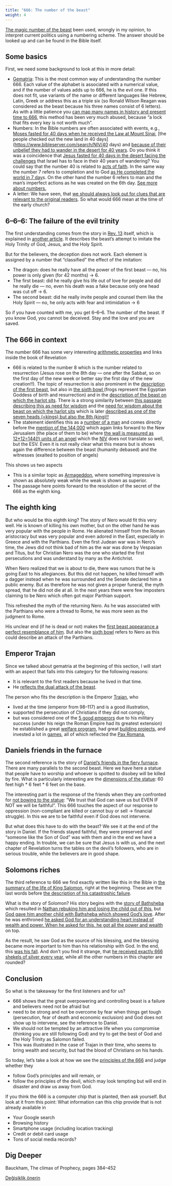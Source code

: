 ```yaml
---
title: "666: The number of the beast"
weight: 4
---
```



[The magic number of the beast](https://www.bibleserver.com/NIV/Revelation13%3A18) been used, wrongly in my opinion, to interpret current politics using a numbering scheme. The answer should be looked up and can be found in the Bible itself.


## Some basics

<a name="0630"></a>
First, we need some background to look at this in more detail:

- [Gematria](https://en.wikipedia.org/wiki/Gematria): This is the most common way of understanding the number 666. Each value of the alphabet is associated with a numerical value, and if the number of values adds up to 666, he is the evil one. If this does not fit, use variants of the name or different languages like Hebrew, Latin, Greek or address this as a triple six (so Ronald Wilson Reagan was considered as the beast because his three names consist of 6 letters). As with a little patience you [can map many names in history and present time to 666](https://en.wikipedia.org/wiki/Number_of_the_beast), this method has been very much abused, because “a lock that fits every key is not worth much”.
- Numbers: In the Bible numbers are often associated with events, e.g., [Moses fasted for 40 days when he received the Law at Mount Sinai](https://www.bibleserver.com/NIV/Exodus34%3A28), [the people checked out the new land in 40 days](https://www.bibleserver.com/search/NIV/40 days) and [because of their unbelief they had to wander in the desert for 40 years](https://www.bibleserver.com/NIV/Numbers14%3A34). Do you think it was a coincidence that [Jesus fasted for 40 days in the desert facing the challenges](https://www.bibleserver.com/NIV/Matthew4%3A1-11) that Israel has to face in their 40 years of wandering? You could say that the number 40 is related to [acts of faith](https://www.bibleserver.com/search/NIV/40%20days). In the same way the number 7 refers to completion and to God [as He completed the world in 7 day](https://www.bibleserver.com/NIV/Genesis2%3A1-3)s. On the other hand the number 6 refers to man and the man’s imperfect actions as he was created on the 6th day. [See more about numbers.](../../../../background/structure/expl/the-use-of-numbers-in-the-book-of-revelation)
- A letter: We have seen, that [we should always look out for clues that are relevant to the original readers](../../../../background/literature/expl/the-book-of-revelation-how-to-read-it). So what would 666 mean at the time of the early church?



## 6–6–6: The failure of the evil trinity

<a name="69b0"></a>
The first understanding comes from the story in [Rev. 13](https://www.bibleserver.com/NIV/Revelation13) itself, which is explained in [another article](../../../../content/beasts/expl/the-nature-of-the-beast-in-the-book-of-revelation). It describes the beast’s attempt to imitate the Holy Trinity of God, Jesus, and the Holy Spirit.

But for the believers, the deception does not work. Each element is assigned by a number that “classified” the effect of the imitation:

- The dragon: does he really have all the power of the first beast — no, his power is only given (for 42 months) -&gt; 6.
- The first beast: did he really give his life out of love for people and did he really die — no, even his death was a fake because only one head was cut off -&gt; 6.
- The second beast: did he really invite people and counsel them like the Holy Spirit — no, he only acts with fear and intimidation -&gt; 6


So if you have counted with me, you get 6–6–6. The number of the beast. If you know God, you cannot be deceived. Stay and the love and you are saved.


## The 666 in context

<a name="2def"></a>
The number 666 has some very interesting [arithmetic properties](../../../../background/structure/expl/the-use-of-numbers-in-the-book-of-revelation#6395) and links inside the book of Revelation

- 666 is related to the number 8 which is the number related to resurrection (Jesus rose on the 8th day — one after the Sabbat, so on the first day of the new week or better say the first day of the new creation!!). The topic of resurrection is also prominent in the [description of the first beast](https://www.bibleserver.com/NIV/Revelation13%3A3), but also in [the sixth bowl ](https://www.bibleserver.com/NIV/Revelation16%3A13)(frogs represent the Egyptian Goddess of birth and resurrection) and in the [description of the beast on which the harlot sits](https://www.bibleserver.com/NIV/Revelation18%3A11). There is a strong similarity between [this passage describing this as need for wisdom](https://biblehub.com/interlinear/revelation/13-18.htm) and the [need for wisdom about the beast on which the harlot sits](https://biblehub.com/interlinear/revelation/17-9.htm) which is later [described as one of the seven heads (=kings) but also the 8th (king)!!](https://www.bibleserver.com/NIV/Revelation17%3A11)
- The statement identifies this as a [number of a man](https://www.bibleserver.com/NIV/Revelation13%3A18) and comes directly before the [mention of the 144,000](https://www.bibleserver.com/NIV/Revelation14%3A1) which again links forward to the New Jerusalem (the place of them to be) where [the wall is measured as 12*12=144(!) units of an angel](https://biblehub.com/interlinear/revelation/21-17.htm) which the [NIV](https://www.bibleserver.com/NIV/Revelation21%3A17) does not translate so well, but the ESV. Even it is not really clear what this means but is shows again the difference between the beast (humanity debased) and the witnesses (exalted to position of angels)


This shows us two aspects

- This is a similar topic as [Armageddon](../../../../content/bowls/expl/the-key-to-armageddon), where something impressive is shown as absolutely weak while the weak is shown as superior.
- The passage here points forward to the resolution of the secret of the 666 as the eighth king.



## The eighth king

<a name="22e8"></a>
But who would be this eighth king? The story of Nero would fit this very well. He is known of killing his own mother, but on the other hand he was very popular with the people in Rome. He alienated himself from the Roman aristocracy but was very popular and even adored in the East, especially in Greece and with the Parthians. Even the first Judean war was in Nero’s time, the Jews did not think bad of him as the war was done by Vespasian and Titus, but for Christian Nero was the one who started the first persecutions and was understand by many as the Antichrist.

When Nero realized that we is about to die, there was rumors that he is going East to his allegiances. But this did not happen, he killed himself with a dagger instead when he was surrounded and the Senate declared him a public enemy. But as therefore he was not given a proper funeral, the myth spread, that he did not die at all. In the next years there were few imposters claiming to be Nero which often got major Parthian support.

This refreshed the myth of the returning Nero. As he was associated with the Parthians who were a thread to Rome, he was more seen as the judgment to Rome.

His unclear end (if he is dead or not) makes the [first beast appearance a perfect resemblance of him](https://www.bibleserver.com/NIV/Revelation13%3A3). But also the [sixth bowl](https://www.bibleserver.com/NIV/Revelation16%3A12) refers to Nero as this could describe an attack of the Parthians.


## Emperor Trajan

<a name="576c"></a>
Since we talked about gematria at the beginning of this section, I will start with an aspect that falls into this category for the following reasons:

- It is relevant to the first readers because he lived in that time.
- He [reflects the dual attack of the beast](../../../../content/beasts/expl/the-nature-of-the-beast-in-the-book-of-revelation).


The person who fits the description is the Emperor [Trajan](https://en.wikipedia.org/wiki/Trajan), who

- lived at the time (emperor from 98–117) and is a good illustration,
- supported the persecution of Christians if they did not comply,
- but was considered one of the [5 good emperors](https://en.wikipedia.org/wiki/Nerva%E2%80%93Antonine_dynasty#Five_Good_Emperors) due to his military success (under his reign the Roman Empire had its greatest extension) he established a great [welfare program](https://en.wikipedia.org/wiki/Alimenta), had great [building projects](https://en.wikipedia.org/wiki/Trajan#Building_projects), and invested a lot in [games](https://en.wikipedia.org/wiki/Trajan#Games), all of which reflected the [Pax Romana](https://en.wikipedia.org/wiki/Pax_Romana),



## Daniels friends in the furnace

<a name="9bcc"></a>
The second reference is the story of [Daniel’s friends in the fiery furnace](https://www.bibleserver.com/NIV/Daniel3). There are many parallels to the second beast. Here we have here a statue that people have to worship and whoever is spotted to disobey will be killed by fire. What is particularly interesting are the [dimensions of the statue](https://www.bibleserver.com/NIV/Daniel3%3A1): 60 feet high * 6 feet * 6 feet on the base.

The interesting part is the response of the friends when they are confronted for [not bowing to the statue](https://www.bibleserver.com/NIV/Daniel3%3A16-18): “We trust that God can save us but EVEN IF NOT we will be faithful”. This 666 touches the aspect of our response to oppression (non-compliant are killed or cannot buy or sell -&gt; financial struggle). In this we are to be faithful even if God does not intervene.

But what does this have to do with the beast? We see it at the end of the story in Daniel. If the friends stayed faithful, they were preserved and “someone like the Son of God” was with them and in the end we have a happy ending. In trouble, we can be sure that Jesus is with us, and the next chapter of Revelation turns the tables on the devil’s followers, who are in serious trouble, while the believers are in good shape.


## Solomons riches

<a name="719b"></a>
The third reference to 666 we find exactly written like this in the Bible in [the summary of the life of King Salomon](https://www.bibleserver.com/NIV/1%20Kings10%3A14-29), right at the beginning. These are the last words before [the description of his catastrophic failure](https://www.bibleserver.com/NIV/1%20Kings11%3A1-13).

What is the story of Solomon? His story begins with the [story of Bathsheba](https://www.bibleserver.com/NIV/2%20Samuel11) which resulted in [Nathan rebuking him and losing the child out of this](https://www.bibleserver.com/NIV/2%20Samuel12%3A1-23), but [God gave him another child with Bathsheba which showed God’s love](https://www.bibleserver.com/NIV/2%20Samuel12%3A24-25). After he was enthroned [he asked God for an understanding heart instead of wealth and power. When he asked for this, he got all the power and wealth](https://www.bibleserver.com/NIV/1%20Kings3) on top.

As the result, he saw God as the source of his blessing, and the blessing became more important to him than his relationship with God. In the end, this [was his fall](https://www.bibleserver.com/NIV/1%20Kings11%3A1-13). And don’t you find it strange, that [he received exactly 666 shekels of silver every year](https://www.bibleserver.com/NIV/1%20Kings10%3A14), while all the other numbers in this chapter are rounded?


## Conclusion

<a name="89a3"></a>
So what is the takeaway for the first listeners and for us?

- 666 shows that the great overpowering and controlling beast is a failure and believers need not be afraid but
- need to be strong and not be overcome by fear when things get tough (persecution, fear of death and economic exclusion) and God does not show up to intervene, see the reference to Daniel.
- We should not be tempted by an attractive life when you compromise (thinking you are still following God) and try to get the best of God and the Holy Trinity as Salomon failed.
- This was illustrated in the case of Trajan in their time, who seems to bring wealth and security, but had the blood of Christians on his hands.


So today, let’s take a look at how we see the [principles of the 666](../../../../content/beasts/expl/the-nature-of-the-beast-in-the-book-of-revelation) and judge whether they

- follow God’s principles and will remain, or
- follow the principles of the devil, which may look tempting but will end in disaster and draw us away from God.


If you think the 666 is a computer chip that is planted, then ask yourself. But look at it from this point: What information can this chip provide that is not already available in

- Your Google search
- Browsing history
- Smartphone usage (including location tracking)
- Credit or debit card usage
- Tons of social media records?



## Dig Deeper

<a name="dc25"></a>
Bauckham, The climax of Prophecy, pages 384–452






[Değişiklik önerin](https://github.com/revelation-today/revelation-today/blob/main/exampleSite/content/docs/content/beasts/expl/666-the-number-of-the-beast.md)
